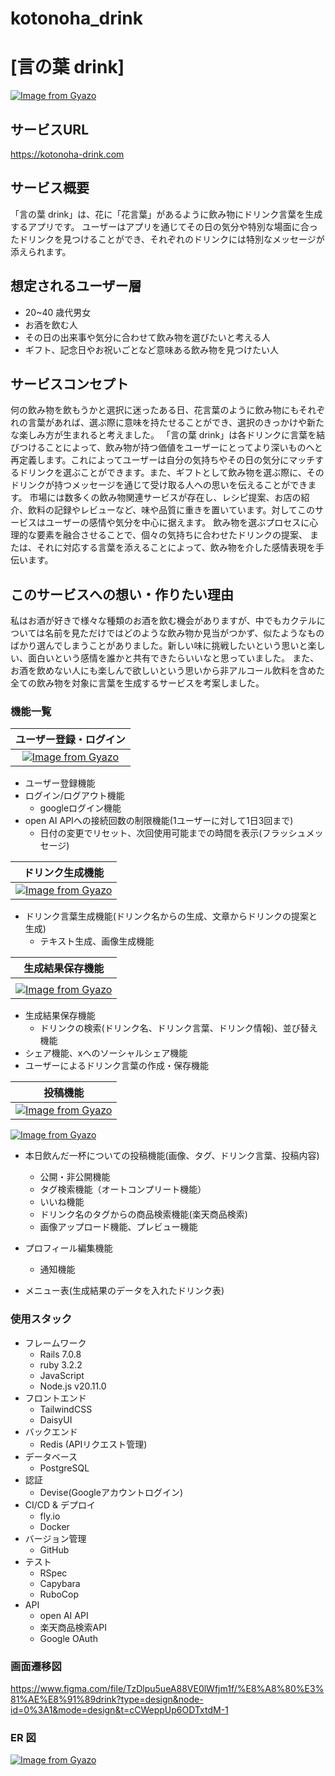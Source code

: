 # kotonoha_drink

# [言の葉 drink]

[![Image from Gyazo](https://i.gyazo.com/dfec56765fae1795fc3133b0e78ce8cc.png)](https://gyazo.com/dfec56765fae1795fc3133b0e78ce8cc)

## サービスURL
https://kotonoha-drink.com


## サービス概要

「言の葉 drink」は、花に「花言葉」があるように飲み物にドリンク言葉を生成するアプリです。
ユーザーはアプリを通じてその日の気分や特別な場面に合ったドリンクを見つけることができ、それぞれのドリンクには特別なメッセージが添えられます。

## 想定されるユーザー層

- 20~40 歳代男女
- お酒を飲む人
- その日の出来事や気分に合わせて飲み物を選びたいと考える人
- ギフト、記念日やお祝いごとなど意味ある飲み物を見つけたい人

## サービスコンセプト

何の飲み物を飲もうかと選択に迷ったある日、花言葉のように飲み物にもそれぞれの言葉があれば、選ぶ際に意味を持たせることができ、選択のきっかけや新たな楽しみ方が生まれると考えました。
「言の葉 drink」は各ドリンクに言葉を結びつけることによって、飲み物が持つ価値をユーザーにとってより深いものへと再定義します。これによってユーザーは自分の気持ちやその日の気分にマッチするドリンクを選ぶことができます。また、ギフトとして飲み物を選ぶ際に、そのドリンクが持つメッセージを通じて受け取る人への思いを伝えることができます。
市場には数多くの飲み物関連サービスが存在し、レシピ提案、お店の紹介、飲料の記録やレビューなど、味や品質に重きを置いています。対してこのサービスはユーザーの感情や気分を中心に据えます。
飲み物を選ぶプロセスに心理的な要素を融合させることで、個々の気持ちに合わせたドリンクの提案、
または、それに対応する言葉を添えることによって、飲み物を介した感情表現を手伝います。

## このサービスへの想い・作りたい理由

私はお酒が好きで様々な種類のお酒を飲む機会がありますが、中でもカクテルについては名前を見ただけではどのような飲み物か見当がつかず、似たようなものばかり選んでしまうことがありました。新しい味に挑戦したいという思いと楽しい、面白いという感情を誰かと共有できたらいいなと思っていました。
また、お酒を飲めない人にも楽しんで欲しいという思いから非アルコール飲料を含めた全ての飲み物を対象に言葉を生成するサービスを考案しました。


### 機能一覧

| ユーザー登録・ログイン |
| :---: |
| [![Image from Gyazo](https://i.gyazo.com/0e604d2559ee46a77ed3f0a7541a3103.gif)](https://gyazo.com/0e604d2559ee46a77ed3f0a7541a3103) |
- ユーザー登録機能
- ログイン/ログアウト機能
  - googleログイン機能
- open AI APIへの接続回数の制限機能(1ユーザーに対して1日3回まで)
  - 日付の変更でリセット、次回使用可能までの時間を表示(フラッシュメッセージ)

| ドリンク生成機能 |
| :---: |
| [![Image from Gyazo](https://i.gyazo.com/8e9ab3b580d5ee71051c9ccb314fe9f4.gif)](https://gyazo.com/8e9ab3b580d5ee71051c9ccb314fe9f4) |
- ドリンク言葉生成機能(ドリンク名からの生成、文章からドリンクの提案と生成)
  - テキスト生成、画像生成機能

| 生成結果保存機能 |
| :---: |
| | [![Image from Gyazo](https://i.gyazo.com/b396b5d56a6e51652481b2bd3658f890.gif)](https://gyazo.com/b396b5d56a6e51652481b2bd3658f890) | |
| [![Image from Gyazo](https://i.gyazo.com/308880cd6515216ea848f2071ec0988e.gif)](https://gyazo.com/308880cd6515216ea848f2071ec0988e) |
  - 生成結果保存機能
    - ドリンクの検索(ドリンク名、ドリンク言葉、ドリンク情報)、並び替え機能
  - シェア機能、xへのソーシャルシェア機能
- ユーザーによるドリンク言葉の作成・保存機能

| 投稿機能 |
| :---: |
| [![Image from Gyazo](https://i.gyazo.com/7a6065212487c6a81f1649676a34495c.gif)](https://gyazo.com/7a6065212487c6a81f1649676a34495c) |
[![Image from Gyazo](https://i.gyazo.com/2749edce6680f6d46aaae3cf39121366.gif)](https://gyazo.com/2749edce6680f6d46aaae3cf39121366)
- 本日飲んだ一杯についての投稿機能(画像、タグ、ドリンク言葉、投稿内容)
  - 公開・非公開機能
  - タグ検索機能（オートコンプリート機能）
  - いいね機能
  - ドリンク名のタグからの商品検索機能(楽天商品検索)
  - 画像アップロード機能、プレビュー機能

- プロフィール編集機能
  - 通知機能
- メニュー表(生成結果のデータを入れたドリンク表)

### 使用スタック
- フレームワーク
  - Rails 7.0.8
  - ruby 3.2.2
  - JavaScript
  - Node.js v20.11.0
- フロントエンド
  - TailwindCSS
  - DaisyUI
- バックエンド
  - Redis (APIリクエスト管理)
- データベース
  - PostgreSQL
- 認証
  - Devise(Googleアカウントログイン)
- CI/CD & デプロイ
  - fly.io
  - Docker
- バージョン管理
  - GitHub
- テスト
  - RSpec
  - Capybara
  - RuboCop
- API 
  - open AI API
  - 楽天商品検索API
  - Google OAuth

### 画面遷移図

https://www.figma.com/file/TzDlpu5ueA88VE0lWfjm1f/%E8%A8%80%E3%81%AE%E8%91%89drink?type=design&node-id=0%3A1&mode=design&t=cCWeppUp6ODTxtdM-1

### ER 図

[![Image from Gyazo](https://i.gyazo.com/094c4293ea5c2d7286e6960e0fb454ad.png)](https://gyazo.com/094c4293ea5c2d7286e6960e0fb454ad)